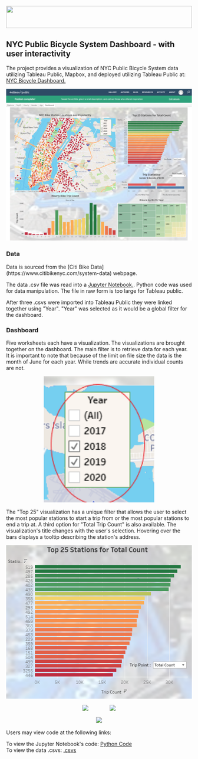 

<html>
<p align="center"><img width="100%" height="60px" src="static/Images/header.PNG"></p>            
<body>
<p>
<h2>NYC Public Bicycle System Dashboard - with user interactivity</h2>
The project provides a visualization of NYC Public Bicycle System data utilizing Tableau Public, Mapbox, and deployed utilizing Tableau Public at: <a href="https://public.tableau.com/views/NYCBikeStations/Dashboard?:language=en&:display_count=y&publish=yes&:origin=viz_share_link">NYC Bicycle Dashboard.</a><br>

<p align="center"><kbd><img width="600" height="auto" src="Images/Dashboard.PNG"></kbd>
  
<h3>Data</h3>
Data is sourced from the [Citi Bike Data](https://www.citibikenyc.com/system-data) webpage.</a>

The data .csv file was read into a [Jupyter Notebook.](/Data_Cleaning.ipynb).  Python code was used for data manipulation.  The file in raw form is too large for Tableau public. 

After three .csvs were imported into Tableau Public they were linked together using "Year".  "Year" was selected as it would be a global filter for the dashboard.

<h3>Dashboard</h3>
Five worksheets each have a visualization. The visualizations are brought together on the dashboard.  The main filter is to retrieve data for each year. It is important to note that because of the limit on file size the data is the month of June for each year.  While trends are accurate individual counts are not.
<p align="center"><kbd><img width="300" height="auto" src="Images/Year_Filter.png"></kbd>

The "Top 25" visualization has a unique filter that allows the user to select the most popular stations to start a trip from or the most popular stations to end a trip at. A third option for "Total Trip Count" is also available.  The visualization's title changes with the user's selection.  Hovering over the bars displays a tooltip describing the station's address.
<p align="center"><kbd><img width="600" height="auto" src="Images/Top25.PNG"></kbd>
  


<p align="center"><kbd><img "width="360" height="auto" hspace="25" src="Images/popup.PNG"></kbd>&nbsp;&nbsp;<kbd><img width="124" height="auto" hspace="25" src="static/Images/icons.PNG"></kbd></p>


<p align="center"><kbd><img width="600" height="auto" src="static/Images/map.PNG"></kbd>


Users may view code at the following links:

To view the Jupyter Notebook's code: [Python Code](/Data_Cleaning.ipynb)   
To view the data .csvs: [.csvs](/Resources)                       


</body>
</html>
